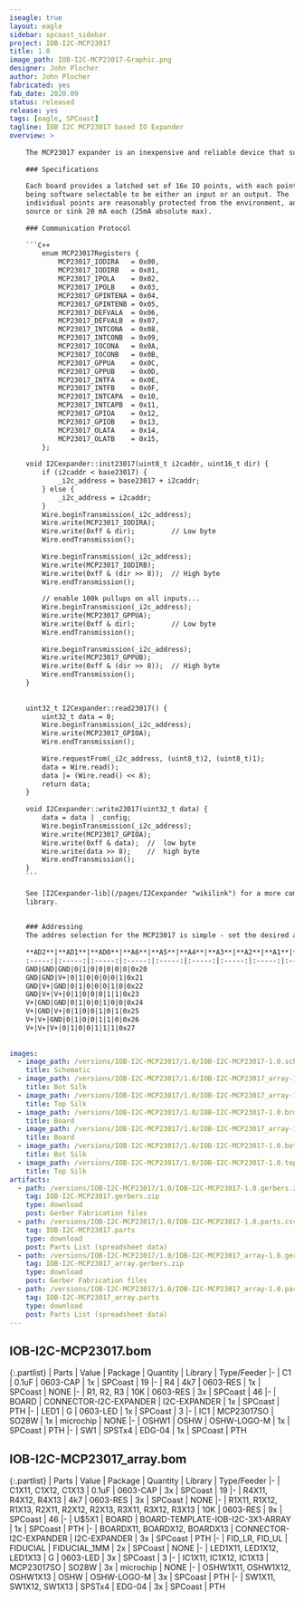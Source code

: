 ```yaml
---
iseagle: true
layout: eagle
sidebar: spcoast_sidebar
project: IOB-I2C-MCP23017
title: 1.0
image_path: IOB-I2C-MCP23017-Graphic.png
designer: John Plocher
author: John Plocher
fabricated: yes
fab_date: 2020.09
status: released
release: yes
tags: [eagle, SPCoast]
tagline: IOB I2C MCP23017 based IO Expander
overview: >
    
    The MCP23017 expander is an inexpensive and reliable device that supports up to 8x instances on a single I2C chain.
    
    ### Specifications
    
    Each board provides a latched set of 16x IO points, with each point
    being software selectable to be either an input or an output. The
    individual points are reasonably protected from the environment, and can
    source or sink 20 mA each (25mA absolute max).
    
    ### Communication Protocol
    
    ```C++
        enum MCP23017Registers {
            MCP23017_IODIRA   = 0x00,
            MCP23017_IODIRB   = 0x01,
            MCP23017_IPOLA    = 0x02,
            MCP23017_IPOLB    = 0x03,
            MCP23017_GPINTENA = 0x04,
            MCP23017_GPINTENB = 0x05,
            MCP23017_DEFVALA  = 0x06,
            MCP23017_DEFVALB  = 0x07,
            MCP23017_INTCONA  = 0x08,
            MCP23017_INTCONB  = 0x09,
            MCP23017_IOCONA   = 0x0A,
            MCP23017_IOCONB   = 0x0B,
            MCP23017_GPPUA    = 0x0C,
            MCP23017_GPPUB    = 0x0D,
            MCP23017_INTFA    = 0x0E,
            MCP23017_INTFB    = 0x0F,
            MCP23017_INTCAPA  = 0x10,
            MCP23017_INTCAPB  = 0x11,
            MCP23017_GPIOA    = 0x12,
            MCP23017_GPIOB    = 0x13,
            MCP23017_OLATA    = 0x14,
            MCP23017_OLATB    = 0x15,
        };
    
    void I2Cexpander::init23017(uint8_t i2caddr, uint16_t dir) {
        if (i2caddr < base23017) {
            _i2c_address = base23017 + i2caddr;
        } else {
            _i2c_address = i2caddr;
        }
        Wire.beginTransmission(_i2c_address);
        Wire.write(MCP23017_IODIRA);
        Wire.write(0xff & dir);         // Low byte
        Wire.endTransmission();
    
        Wire.beginTransmission(_i2c_address);
        Wire.write(MCP23017_IODIRB);
        Wire.write(0xff & (dir >> 8));  // High byte
        Wire.endTransmission();
    
        // enable 100k pullups on all inputs...
        Wire.beginTransmission(_i2c_address);
        Wire.write(MCP23017_GPPUA);
        Wire.write(0xff & dir);         // Low byte
        Wire.endTransmission();
    
        Wire.beginTransmission(_i2c_address);
        Wire.write(MCP23017_GPPUB);
        Wire.write(0xff & (dir >> 8));  // High byte
        Wire.endTransmission();
    }
    
    
    uint32_t I2Cexpander::read23017() {
        uint32_t data = 0;
        Wire.beginTransmission(_i2c_address);
        Wire.write(MCP23017_GPIOA);
        Wire.endTransmission();
    
        Wire.requestFrom(_i2c_address, (uint8_t)2, (uint8_t)1);
        data = Wire.read();
        data |= (Wire.read() << 8);
        return data;
    }
    
    void I2Cexpander::write23017(uint32_t data) {
        data = data | _config;
        Wire.beginTransmission(_i2c_address);
        Wire.write(MCP23017_GPIOA);
        Wire.write(0xff & data);  //  low byte
        Wire.write(data >> 8);    //  high byte
        Wire.endTransmission();
    }
    ```
    
    See [I2Cexpander-lib](/pages/I2Cexpander "wikilink") for a more complete interface
    library.
    
    
    ### Addressing
    The addres selection for the MCP23017 is simple - set the desired address (in binary) on the 3x address selection switches.
    
    **AD2**|**AD1**|**AD0**|**A6**|**A5**|**A4**|**A3**|**A2**|**A1**|**A0**|**ADDRESS (HEX)**
    :-----:|:-----:|:-----:|:-----:|:-----:|:-----:|:-----:|:-----:|:-----:|:-----:|:-----:
    GND|GND|GND|0|1|0|0|0|0|0|0x20
    GND|GND|V+|0|1|0|0|0|0|1|0x21
    GND|V+|GND|0|1|0|0|0|1|0|0x22
    GND|V+|V+|0|1|0|0|0|1|1|0x23
    V+|GND|GND|0|1|0|0|1|0|0|0x24
    V+|GND|V+|0|1|0|0|1|0|1|0x25
    V+|V+|GND|0|1|0|0|1|1|0|0x26
    V+|V+|V+|0|1|0|0|1|1|1|0x27
    
    
images:
  - image_path: /versions/IOB-I2C-MCP23017/1.0/IOB-I2C-MCP23017-1.0.sch.png
    title: Schematic
  - image_path: /versions/IOB-I2C-MCP23017/1.0/IOB-I2C-MCP23017_array-1.0.bot.brd.png
    title: Bot Silk
  - image_path: /versions/IOB-I2C-MCP23017/1.0/IOB-I2C-MCP23017_array-1.0.top.brd.png
    title: Top Silk
  - image_path: /versions/IOB-I2C-MCP23017/1.0/IOB-I2C-MCP23017-1.0.brd.png
    title: Board
  - image_path: /versions/IOB-I2C-MCP23017/1.0/IOB-I2C-MCP23017_array-1.0.brd.png
    title: Board
  - image_path: /versions/IOB-I2C-MCP23017/1.0/IOB-I2C-MCP23017-1.0.bot.brd.png
    title: Bot Silk
  - image_path: /versions/IOB-I2C-MCP23017/1.0/IOB-I2C-MCP23017-1.0.top.brd.png
    title: Top Silk
artifacts:
  - path: /versions/IOB-I2C-MCP23017/1.0/IOB-I2C-MCP23017-1.0.gerbers.zip
    tag: IOB-I2C-MCP23017.gerbers.zip
    type: download
    post: Gerber Fabrication files
  - path: /versions/IOB-I2C-MCP23017/1.0/IOB-I2C-MCP23017-1.0.parts.csv
    tag: IOB-I2C-MCP23017.parts
    type: download
    post: Parts List (spreadsheet data)
  - path: /versions/IOB-I2C-MCP23017/1.0/IOB-I2C-MCP23017_array-1.0.gerbers.zip
    tag: IOB-I2C-MCP23017_array.gerbers.zip
    type: download
    post: Gerber Fabrication files
  - path: /versions/IOB-I2C-MCP23017/1.0/IOB-I2C-MCP23017_array-1.0.parts.csv
    tag: IOB-I2C-MCP23017_array.parts
    type: download
    post: Parts List (spreadsheet data)
---
```


## IOB-I2C-MCP23017.bom

{:.partlist}
| Parts | Value | Package | Quantity | Library | Type/Feeder
|-
| C1 | 0.1uF | 0603-CAP | 1x | SPCoast | 19
|-
| R4 | 4k7 | 0603-RES | 1x | SPCoast | NONE
|-
| R1, R2, R3 | 10K | 0603-RES | 3x | SPCoast | 46
|-
| BOARD | CONNECTOR-I2C-EXPANDER | I2C-EXPANDER | 1x | SPCoast | PTH
|-
| LED1 | G | 0603-LED | 1x | SPCoast | 3
|-
| IC1 | MCP23017SO | SO28W | 1x | microchip | NONE
|-
| OSHW1 | OSHW | OSHW-LOGO-M | 1x | SPCoast | PTH
|-
| SW1 | SPSTx4 | EDG-04 | 1x | SPCoast | PTH

## IOB-I2C-MCP23017_array.bom

{:.partlist}
| Parts | Value | Package | Quantity | Library | Type/Feeder
|-
| C1X11, C1X12, C1X13 | 0.1uF | 0603-CAP | 3x | SPCoast | 19
|-
| R4X11, R4X12, R4X13 | 4k7 | 0603-RES | 3x | SPCoast | NONE
|-
| R1X11, R1X12, R1X13, R2X11, R2X12, R2X13, R3X11, R3X12, R3X13 | 10K | 0603-RES | 9x | SPCoast | 46
|-
| U$5X1 | BOARD | BOARD-TEMPLATE-IOB-I2C-3X1-ARRAY | 1x | SPCoast | PTH
|-
| BOARDX11, BOARDX12, BOARDX13 | CONNECTOR-I2C-EXPANDER | I2C-EXPANDER | 3x | SPCoast | PTH
|-
| FID_LR, FID_UL | FIDUCIAL | FIDUCIAL_1MM | 2x | SPCoast | NONE
|-
| LED1X11, LED1X12, LED1X13 | G | 0603-LED | 3x | SPCoast | 3
|-
| IC1X11, IC1X12, IC1X13 | MCP23017SO | SO28W | 3x | microchip | NONE
|-
| OSHW1X11, OSHW1X12, OSHW1X13 | OSHW | OSHW-LOGO-M | 3x | SPCoast | PTH
|-
| SW1X11, SW1X12, SW1X13 | SPSTx4 | EDG-04 | 3x | SPCoast | PTH
